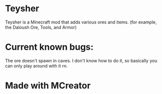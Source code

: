 # Teysher
Teysher is a Minecraft mod that adds various ores and items. (for example, the Daloush Ore, Tools, and Armor)



# Current known bugs:
The ore doesn't spawn in caves. I don't know how to do it, so basically you can only play around with it rn.





# Made with MCreator
